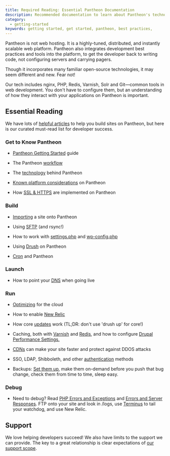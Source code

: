 ```yaml
---
title: Required Reading: Essential Pantheon Documentation
description: Recommended documentation to learn about Pantheon's technologies.
category:
  - getting-started
keywords: getting started, get started, pantheon, best practices, 
---
```

Pantheon is not web hosting. It is a highly-tuned, distributed, and instantly scalable web platform. Pantheon also integrates development best practices and tools into the platform, to get the developer back to writing code, not configuring servers and carrying pagers.

Though it incorporates many familiar open-source technologies, it may seem different and new. Fear not!

Our tech includes nginx, PHP, Redis, Varnish, Solr and Git&mdash;common tools in web development. You don't have to configure them, but an understanding of how they interact with your applications on Pantheon is important.

## Essential Reading

We have lots of [helpful articles](https://pantheon.io/docs/) to help you build sites on Pantheon, but here is our curated must-read list for developer success.

### Get to Know Pantheon


- [Pantheon Getting Started](/docs/articles/getting-started) guide  

- The Pantheon [workflow](/docs/articles/sites/code/using-the-pantheon-workflow/)

- The [technology](/docs/articles/architecture/all-about-application-containers/) behind Pantheon  

- [Known platform considerations](/docs/articles/sites/known-limitations/) on Pantheon  

- How [SSL & HTTPS](/docs/articles/sites/domains/adding-a-ssl-certificate-for-secure-https-communication) are implemented on Pantheon

### Build

- [Importing](/docs/articles/drupal/importing-an-existing-drupal-site-to-pantheon/) a site onto Pantheon  

- Using [SFTP](/docs/articles/local/rsync-and-sftp) (and rsync!)  

- How to work with [settings.php](/docs/articles/drupal/configuring-settings-php) and [wp-config.php](/docs/articles/wordpress/configuring-wp-config-php)

- Using [Drush](/docs/articles/local/drush-command-line-utility) on Pantheon  

- [Cron](/docs/articles/sites/code/cron/) and Pantheon  

### Launch
- How to point your [DNS](/docs/articles/going-live/) when going live

### Run
- [Optimizing](/docs/articles/optimizing) for the cloud

- How to enable [New Relic](/docs/articles/sites/newrelic/new-relic-performance-analysis)

- How core [updates](/docs/articles/sites/code/applying-upstream-updates) work (TL;DR: don't use 'drush up' for core!)

- Caching, both with [Varnish](/docs/articles/architecture/edge/varnish) and [Redis](/docs/articles/sites/redis-as-a-caching-backend), and how to configure [Drupal Performance Settings.](/docs/articles/drupal/drupal-s-performance-and-caching-settings)
- [CDNs](/docs/articles/drupal/content-delivery-network-cdn-for-file-distribution/) can make your site faster and protect against DDOS attacks

- SSO, LDAP, Shibboleth, and other [authentication](/docs/articles/sites/code/sso-and-identity-federation/) methods

- Backups: [Set them up](/docs/articles/sites/backups/backup-creation), make them on-demand before you push that bug change, check them from time to time, sleep easy.

### Debug

- Need to debug? Read [PHP Errors and Exceptions](/docs/articles/sites/php-errors-and-exceptions/) and [Errors and Server Responses](/docs/articles/sites/errors-and-server-responses/). FTP onto your site and look in /logs, use [Terminus](https://github.com/pantheon-systems/cli) to tail your watchdog, and use New Relic.



## Support

We love helping developers succeed! We also have limits to the support we can provide. The key to a great relationship is clear expectations of [our support scope](/docs/articles/scope-of-support/).  
